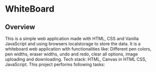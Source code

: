 # WhiteBoard


## Overview ##
This is a simple web application made with HTML, CSS and Vanilla JavaScript and using browsers localstorage to store the data.
It is a whiteboard web application with functionalities like: Different pen colors, pen widths, eraser widths, undo and redo, clear all options, image uploading and downloading. Tech stack: HTML, Canvas in HTML CSS, JavaScript.
This project performs following tasks:
##



















